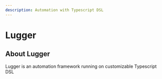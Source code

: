 ```yaml
---
description: Automation with Typescript DSL
---
```


# Lugger

## About Lugger

Lugger is an automation framework running on customizable Typescript DSL

